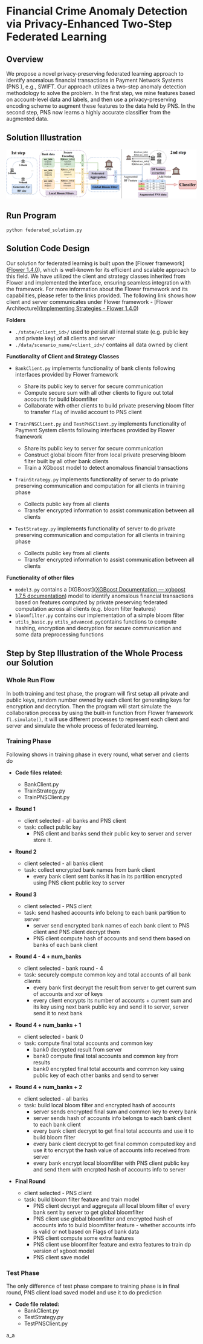 # Financial Crime Anomaly Detection via Privacy-Enhanced Two-Step Federated Learning
## Overview

We propose a novel privacy-preserving federated learning approach to identify anomalous financial transactions in Payment Network Systems (PNS ), e.g., SWIFT. Our approach utilizes a two-step anomaly detection methodology to solve the problem. In the first step, we mine features based on account-level data and labels, and then use a privacy-preserving encoding scheme to augment these features to the data held by PNS. In the second step, PNS now learns a highly accurate classifier from the augmented data.

## Solution Illustration



![pets](../image/pets.png)

## Run Program

```shell
python federated_solution.py
```

## Solution Code Design

Our solution for federated learning is built upon the [Flower framework]([Flower 1.4.0](https://flower.dev/docs/)), which is well-known for its efficient and scalable approach to this field. We have utilized the client and strategy classes inherited from Flower and implemented the interface, ensuring seamless integration with the framework. For more information about the Flower framework and its capabilities, please refer to the links provided. The following link shows how client and server communicates under Flower framework - [Flower Architecture]([Implementing Strategies - Flower 1.4.0](https://flower.dev/docs/implementing-strategies.html)) 

**Folders**

- `./state/<client_id>/` used to persist all internal state (e.g. public key and private key) of all clients and server
- `./data/scenario_name/<client_id>/` contains all data owned by client

**Functionality of Client and Strategy Classes**

- `BankClient.py` implements functionality of bank clients following interfaces provided by Flower framework
  - Share its public key to server for secure communication
  - Compute secure sum with all other clients to figure out total accounts for build bloomfilter
  - Collaborate with other clients to build private preserving bloom filter to transfer `flag` of invalid account to PNS client
- `TrainPNSClient.py` and `TestPNSClient.py` implements functionality of Payment System clients following interfaces provided by Flower framework
  - Share its public key to server for secure communication
  - Construct global bloom filter from local private preserving bloom filter built by all other bank clients
  -  Train a XGboost model to detect anomalous financial transactions
- `TrainStrategy.py` implements functionality of server to do private preserving communication and computation for all clients in training phase
  - Collects public key from all clients
  - Transfer encrypted information to assist communication between all clients

- `TestStrategy.py` implements functionality of server to do private preserving communication and computation for all clients in training phase
  - Collects public key from all clients
  - Transfer encrypted information to assist communication between all clients

**Functionality of other files**

- `model3.py` contains a [XGBoost]([XGBoost Documentation — xgboost 1.7.5 documentation](https://xgboost.readthedocs.io/en/stable/)) model to identify anomalous financial transactions based on features computed by private preserving federated computation across all clients (e.g. bloom filter features)
- `bloomfilter.py` contains our implementation of a simple bloom filter
- `utils_basic.py` `utils_advanced.py`contains functions to compute hashing, encryption and decryption for secure communication and some data preprocessing functions

## Step by Step Illustration of the Whole Process our Solution

###  Whole Run Flow

In both training and test phase, the program will first setup all private and public keys, random number owned by each client for generating keys for encryption and decrytion. Then the program will start simulate the collaboration process by using the built-in function from Flower framework `fl.simulate()`, it will use different processes to represent each client and server and simulate the whole process of federated learning. 

###  Training Phase

Following shows in training phase in every round, what server and clients do

- **Code files related:**
  - BankClient.py
  - TrainStrategy.py
  - TrainPNSClient.py

- **Round 1**
  - client selected - all banks and PNS client
  - task: collect public key
    - PNS client and banks send their public key to server and server store it.
- **Round 2**
  - client selected - all banks client
  - task: collect encrypted bank names from bank client
    - every bank client sent banks it has in its partition encrypted using PNS client public key to server
- **Round 3**
  - client selected - PNS client
  - task: send hashed accounts info belong to each bank partition to server
    - server send encrypted bank names of each bank client to PNS client and PNS client decrypt them
    - PNS client compute hash of accounts and send them based on banks of each bank client
- **Round 4 - 4 + num_banks**
  - client selected - bank round - 4
  - task: securely compute common key and total accounts of all bank clients
    - every bank first decrypt the result from server to get current sum of accounts and xor of keys
    - every client encrypts its number of accounts + current sum and its key using next bank public key and send it
      to server, server send it to next bank
- **Round 4 + num_banks + 1**
  - client selected - bank 0
  - task: compute final total accounts and common key
    - bank0 decrypted result from server
    - bank0 compute final total accounts and common key from results
    - bank0 encrypted final total accounts and common key using public key of each other banks and send to server
- **Round 4 + num_banks + 2**
  - client selected - all banks
  - task: build local bloom filter and encrypted hash of accounts
    - server sends encrypted final sum and common key to every bank
    - server sends hash of accounts info belongs to each bank client to each bank client
    - every bank client decrypt to get final total accounts and use it to build bloom filter
    - every bank client decrypt to get final common computed key and use it to encrypt the hash value of accounts
      info received from server
    - every bank encrypt local bloomfilter with PNS client public key and send them with encrpted hash of accounts info
      to server
- **Final Round**
  - client selected - PNS client
  - task: build bloom filter feature and train model
    - PNS client decrypt and aggregate all local bloom filter of every bank sent by server to get global bloomfilter
    - PNS client use global bloomfilter and encrypted hash of accounts info to build bloomfilter feature - whether
      accounts info is valid or not based on Flags of bank data
    - PNS client compute some extra features
    - PNS client use bloomfilter feature and extra features to train dp version of xgboot model
    - PNS client save model

###  Test Phase

The only difference of test phase compare to training phase is in final round, PNS client load saved model and use it to do
prediction

- **Code file related:**
  - BankClient.py
  - TestStrategy.py
  - TestPNSClient.py


a_a